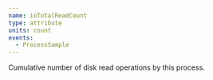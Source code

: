 ```yaml
---
name: ioTotalReadCount
type: attribute
units: count
events:
  - ProcessSample
---
```


Cumulative number of disk read operations by this process.